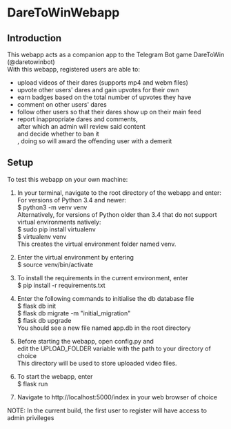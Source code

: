 # DareToWinWebapp

## Introduction

This webapp acts as a companion app to the Telegram Bot game DareToWin (@daretowinbot)<br>
With this webapp, registered users are able to:
* upload videos of their dares (supports mp4 and webm files)
* upvote other users' dares and gain upvotes for their own
* earn badges based on the total number of upvotes they have
* comment on other users' dares
* follow other users so that their dares show up on their main feed
* report inappropriate dares and comments,<br>
  after which an admin will review said content<br>
  and decide whether to ban it<br>,
  doing so will award the offending user with a demerit

## Setup

To test this webapp on your own machine:

1. In your terminal, navigate to the root directory of the webapp and enter:<br>
    For versions of Python 3.4 and newer:<br>
    $ python3 -m venv venv<br>
    Alternatively, for versions of Python older than 3.4 that do not support virtual environments natively:<br>
    $ sudo pip install virtualenv<br>
    $ virtualenv venv<br>
   This creates the virtual environment folder named venv.<br>

2. Enter the virtual environment by entering<br>
    $ source venv/bin/activate<br>
    
3. To install the requirements in the current environment, enter<br>
    $ pip install -r requirements.txt<br>
    
4. Enter the following commands to initialise the db database file<br>
    $ flask db init<br>
    $ flask db migrate -m "initial_migration"<br>
    $ flask db upgrade<br>
   You should see a new file named app.db in the root directory<br>
   
5. Before starting the webapp, open config.py and <br>
   edit the UPLOAD_FOLDER variable with the path to your directory of choice<br>
   This directory will be used to store uploaded video files.<br>

5. To start the webapp, enter<br>
    $ flask run<br>
    
6. Navigate to http://localhost:5000/index in your web browser of choice

NOTE: In the current build, the first user to register will have access to admin privileges
